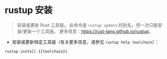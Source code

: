 # rustup 安装

> 安装或更新 Rust 工具链。
> 此命令是 `rustup update` 的别名，但一次只能安装/更新一个工具链。
> 更多信息：<https://rust-lang.github.io/rustup>。

- 安装或更新特定工具链（有关更多信息，请参见 `rustup help toolchain`）：

`rustup install {{toolchain}}`